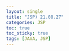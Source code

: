 ```yaml
---
layout: single
title: "JSP) 21.08.27"
categories: JSP
toc: true
toc_sticky: true
tags: [JAVA, JSP]
---
```



